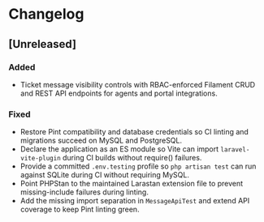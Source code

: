 # Changelog

## [Unreleased]
### Added
- Ticket message visibility controls with RBAC-enforced Filament CRUD and REST API endpoints for agents and portal integrations.

### Fixed
- Restore Pint compatibility and database credentials so CI linting and migrations succeed on MySQL and PostgreSQL.
- Declare the application as an ES module so Vite can import `laravel-vite-plugin` during CI builds without require() failures.
- Provide a committed `.env.testing` profile so `php artisan test` can run against SQLite during CI without requiring MySQL.
- Point PHPStan to the maintained Larastan extension file to prevent missing-include failures during linting.
- Add the missing import separation in `MessageApiTest` and extend API coverage to keep Pint linting green.
